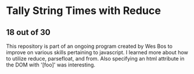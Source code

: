# Tally String Times with Reduce
## 18 out of 30
This repository is part of an ongoing program created by Wes Bos to improve on various skills pertaining to javascript.
I learned more about how to utilize reduce, parsefloat, and from. Also specifying an html attribute in the DOM with '[foo]'
was interesting.
